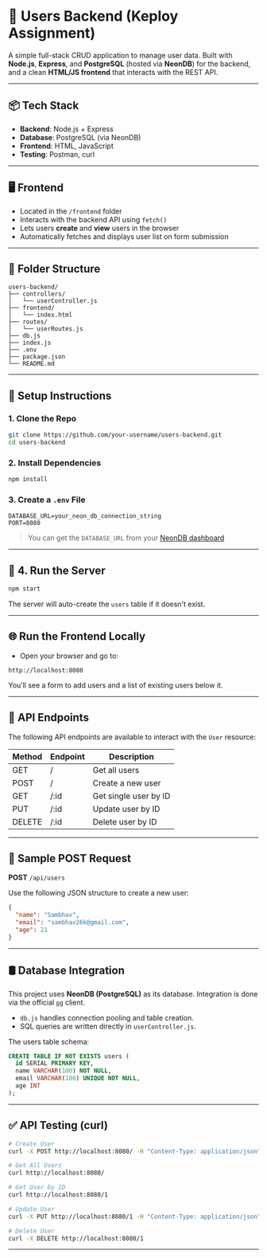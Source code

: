 # 👤 Users Backend (Keploy Assignment)

A simple full-stack CRUD application to manage user data. Built with **Node.js**, **Express**, and **PostgreSQL** (hosted via **NeonDB**) for the backend, and a clean **HTML/JS frontend** that interacts with the REST API.

---

## 📦 Tech Stack

- **Backend**: Node.js + Express
- **Database**: PostgreSQL (via NeonDB)
- **Frontend**: HTML, JavaScript
- **Testing**: Postman, curl

---

## 🖥️ Frontend

- Located in the `/frontend` folder
- Interacts with the backend API using `fetch()`
- Lets users **create** and **view** users in the browser
- Automatically fetches and displays user list on form submission

---

## 📁 Folder Structure

```
users-backend/
├── controllers/
│   └── userController.js
├── frontend/
│   └── index.html
├── routes/
│   └── userRoutes.js
├── db.js
├── index.js
├── .env
├── package.json
└── README.md
```

---

## 🚀 Setup Instructions

### 1. Clone the Repo

```bash
git clone https://github.com/your-username/users-backend.git
cd users-backend
```

### 2. Install Dependencies

```bash
npm install
```

### 3. Create a `.env` File

```
DATABASE_URL=your_neon_db_connection_string
PORT=8080
```

> You can get the `DATABASE_URL` from your [NeonDB dashboard](https://neon.tech)

---

## 🚀 4. Run the Server

```bash
npm start
```

The server will auto-create the `users` table if it doesn't exist.

---

## 🌐 Run the Frontend Locally

- Open your browser and go to:

```
http://localhost:8080
```

You’ll see a form to add users and a list of existing users below it.

---

## 🔌 API Endpoints

The following API endpoints are available to interact with the `User` resource:

| Method | Endpoint       | Description           |
|--------|----------------|-----------------------|
| GET    | /              | Get all users         |
| POST   | /              | Create a new user     |
| GET    | /:id           | Get single user by ID |
| PUT    | /:id           | Update user by ID     |
| DELETE | /:id           | Delete user by ID     |

---

## 📨 Sample POST Request

**POST** `/api/users`

Use the following JSON structure to create a new user:

```json
{
  "name": "Sambhav",
  "email": "sambhav26k@gmail.com",
  "age": 21
}
```

---

## 🛢️ Database Integration

This project uses **NeonDB (PostgreSQL)** as its database. Integration is done via the official [`pg`](https://www.npmjs.com/package/pg) client.

- `db.js` handles connection pooling and table creation.
- SQL queries are written directly in `userController.js`.

The users table schema:

```sql
CREATE TABLE IF NOT EXISTS users (
  id SERIAL PRIMARY KEY,
  name VARCHAR(100) NOT NULL,
  email VARCHAR(100) UNIQUE NOT NULL,
  age INT
);
```

---

## ✅ API Testing (curl)

```bash
# Create User
curl -X POST http://localhost:8080/ -H "Content-Type: application/json" -d '{"name":"Sambhav","email":"sambhav26k@gmail.com","age":21}'

# Get All Users
curl http://localhost:8080/

# Get User by ID
curl http://localhost:8080/1

# Update User
curl -X PUT http://localhost:8080/1 -H "Content-Type: application/json" -d '{"name":"Sambhav","email":"sambhav26k@gmail.com","age":21}'

# Delete User
curl -X DELETE http://localhost:8080/1
```
---

